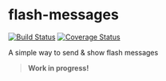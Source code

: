 flash-messages
==============
[![Build Status](https://travis-ci.org/jeslopalo/flash-messages.svg?branch=0.1.0)](https://travis-ci.org/jeslopalo/flash-messages)
[![Coverage Status](https://coveralls.io/repos/jeslopalo/flash-messages/badge.png)](https://coveralls.io/r/jeslopalo/flash-messages)

A simple way to send &amp; show flash messages

> **Work in progress!**
